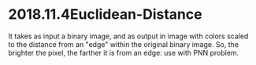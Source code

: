 # 2018.11.4Euclidean-Distance
It takes as input a binary image, and as output in image with colors scaled to the distance from an "edge" within the original binary image. So, the brighter the pixel, the farther it is from an edge: use with PNN problem.
